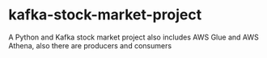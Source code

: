 # kafka-stock-market-project

A Python and Kafka stock market project also includes AWS Glue and AWS Athena, also there are producers and consumers
